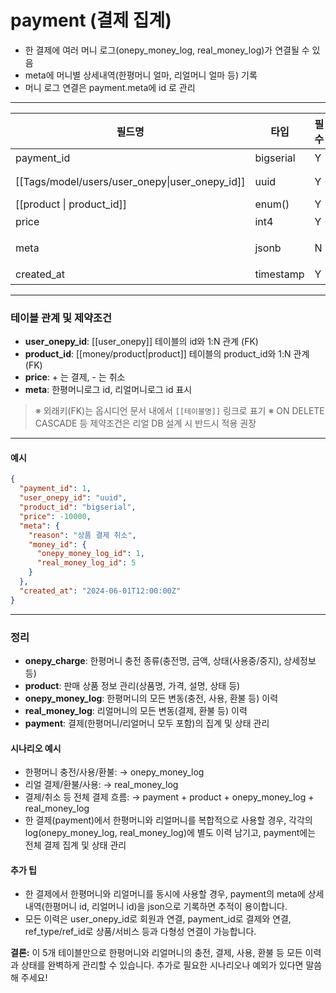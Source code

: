 # payment (결제 집계)

- 한 결제에 여러 머니 로그(onepy_money_log, real_money_log)가 연결될 수 있음
- meta에 머니별 상세내역(한평머니 얼마, 리얼머니 얼마 등) 기록
- 머니 로그 연결은 payment.meta에 id 로 관리

---

| 필드명                                            | 타입        | 필수  | 기본값   | min | max | 설명                |     |
| ---------------------------------------------- | --------- | --- | ----- | --- | --- | ----------------- | --- |
| payment_id                                     | bigserial | Y   |       | 1   |     | PK, 자동 증가         |     |
| [[Tags/model/users/user_onepy\|user_onepy_id]] | uuid      | Y   |       |     |     | user_onepy_id, FK |     |
| [[product                     \| product_id]]  | enum()    | Y   |       |     |     | FK                |     |
| price                                          | int4      | Y   |       |     |     | 결제 +, 취소 -        |     |
| meta                                           | jsonb     | N   | {}    |     |     | 머니별 상세내역 등        |     |
| created_at                                     | timestamp | Y   | now() |     |     | 생성일시              |     |

---

### 테이블 관계 및 제약조건

- **user_onepy_id**: [[user_onepy]] 테이블의 id와 1:N 관계 (FK)
- **product_id**: [[money/product|product]] 테이블의 product_id와 1:N 관계 (FK)
- **price**: + 는 결제, - 는 취소
- **meta**: 한평머니로그 id, 리얼머니로그 id 표시

> ※ 외래키(FK)는 옵시디언 문서 내에서 `[[테이블명]]` 링크로 표기
> ※ ON DELETE CASCADE 등 제약조건은 리얼 DB 설계 시 반드시 적용 권장

---

#### 예시

```json
{
  "payment_id": 1,
  "user_onepy_id": "uuid",
  "product_id": "bigserial",
  "price": -10000,
  "meta": {
    "reason": "상품 결제 취소",
    "money_id": {
      "onepy_money_log_id": 1,
      "real_money_log_id": 5
    }
  },
  "created_at": "2024-06-01T12:00:00Z"
}
```

---

### 정리

- **onepy_charge**: 한평머니 충전 종류(충전명, 금액, 상태(사용중/중지), 상세정보 등)
- **product**: 판매 상품 정보 관리(상품명, 가격, 설명, 상태 등)
- **onepy_money_log**: 한평머니의 모든 변동(충전, 사용, 환불 등) 이력
- **real_money_log**: 리얼머니의 모든 변동(결제, 환불 등) 이력
- **payment**: 결제(한평머니/리얼머니 모두 포함)의 집계 및 상태 관리

#### 시나리오 예시

- 한평머니 충전/사용/환불: → onepy_money_log
- 리얼 결제/환불/사용: → real_money_log
- 결제/취소 등 전체 결제 흐름: → payment + product + onepy_money_log + real_money_log
- 한 결제(payment)에서 한평머니와 리얼머니를 복합적으로 사용할 경우, 각각의 log(onepy_money_log, real_money_log)에 별도 이력 남기고, payment에는 전체 결제 집계 및 상태 관리

#### 추가 팁

- 한 결제에서 한평머니와 리얼머니를 동시에 사용할 경우, payment의 meta에 상세 내역(한평머니 id, 리얼머니 id)을 json으로 기록하면 추적이 용이합니다.
- 모든 이력은 user_onepy_id로 회원과 연결, payment_id로 결제와 연결, ref_type/ref_id로 상품/서비스 등과 다형성 연결이 가능합니다.

**결론:**
이 5개 테이블만으로 한평머니와 리얼머니의 충전, 결제, 사용, 환불 등 모든 이력과 상태를 완벽하게 관리할 수 있습니다.
추가로 필요한 시나리오나 예외가 있다면 말씀해 주세요!

